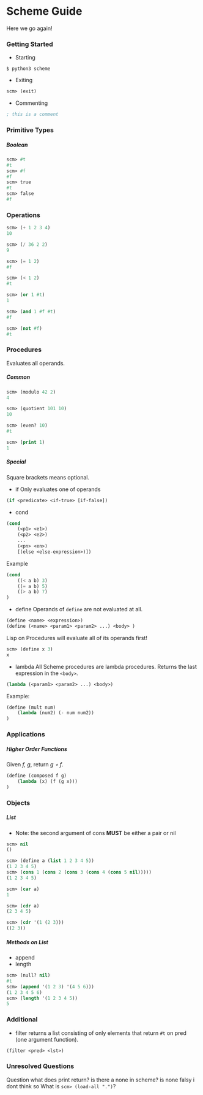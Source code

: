 # Scheme Guide
Here we go again!

### Getting Started
- Starting
```shell
$ python3 scheme
```
- Exiting
```lisp
scm> (exit)
```
- Commenting
```lisp
; this is a comment
```

### Primitive Types

##### Boolean
```lisp
scm> #t
#t
scm> #f
#f
scm> true
#t
scm> false
#f
```

### Operations
```lisp
scm> (+ 1 2 3 4)
10

scm> (/ 36 2 2)
9

scm> (= 1 2)
#f

scm> (< 1 2)
#t

scm> (or 1 #t)
1

scm> (and 1 #f #t)
#f

scm> (not #f)
#t
```

### Procedures
Evaluates all operands.
##### Common
```lisp
scm> (modulo 42 2)
4

scm> (quotient 101 10)
10

scm> (even? 10)
#t

scm> (print 1)
1
```

##### Special
Square brackets means optional.
- if
Only evaluates one of operands
```lisp
(if <predicate> <if-true> [if-false])
```
- cond
```lisp
(cond
    (<p1> <e1>)
    (<p2> <e2>)
    ...
    (<pn> <en>)
    [(else <else-expression>)])
```
Example
```lisp
(cond
    ((< a b) 3)
    ((= a b) 5)
    ((> a b) 7)
)
```


- define
Operands of ```define``` are not evaluated at all.
```lisp
(define <name> <expression>)
(define (<name> <param1> <param2> ...) <body> )
```

Lisp on Procedures will evaluate all of its operands first!

```lisp
scm> (define x 3)
x
```



- lambda
All Scheme procedures are lambda procedures.
Returns the last expression in the ```<body>```.
```lisp
(lambda (<param1> <param2> ...) <body>)
```

Example:
```lisp
(define (mult num) 
    (lambda (num2) (- num num2))
)
```

### Applications
##### Higher Order Functions
Given *f, g*, return *g ∘ f*.
```lisp
(define (composed f g) 
    (lambda (x) (f (g x)))
)
```


### Objects
##### List
- Note: the second argument of cons **MUST** be either a pair or nil
```lisp
scm> nil
()
```

```lisp
scm> (define a (list 1 2 3 4 5))
(1 2 3 4 5)
scm> (cons 1 (cons 2 (cons 3 (cons 4 (cons 5 nil)))))
(1 2 3 4 5)
```

```lisp
scm> (car a)
1

scm> (cdr a)
(2 3 4 5)

scm> (cdr '(1 (2 3)))
((2 3))
```

##### Methods on List
- append
- length
```lisp
scm> (null? nil)
#t
scm> (append '(1 2 3) '(4 5 6)))
(1 2 3 4 5 6)
scm> (length '(1 2 3 4 5))
5
```

### Additional
- filter
returns a list consisting of only elements that return ```#t``` on pred (one argument function).
```lisp
(filter <pred> <lst>)
```


### Unresolved Questions
Question what does print return? is there a none in scheme? is none falsy i dont think so
What is ```scm> (load-all ".")```?





